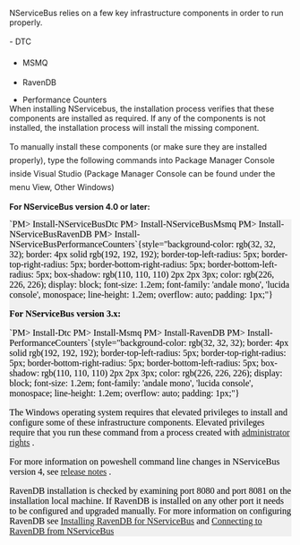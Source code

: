 <!--
title: "Preparing your machine to run NServiceBus"
tags: ""
summary: "<style type="text/css">div#uls ul{    margin-bottom: -15px;  }  ul.ulcheck {    list-style-image: url("http://particular.blob.core.windows.net/media/Default/img/check.png");  }  ul.ulnotcheck {    list-style-image: url("http://particular.blob.core.windows.net/media/Default/img/redx.png");  }</style><script>    function getParameterByName(name) {        name = name.replace(/[\[]/, "\\\[").replace(/[\]]/, "\\\]");        var regex = new RegExp("[\\?&]" + name + "=([^&#]*)"),        results = regex.exec(location.search);        return results == null ? "" : decodeURIComponent(results[1].replace(/\+/g, " "));    }    var installer = getParameterByName("installer");    if (installer=="nservicebus")    {        installer="NServiceBus";    }    if (installer=="NServiceBus")    {        _gaq.push(['_trackEvent', 'Installed', 'NServiceBus Total [nuget]']);        _gaq.push(['_trackEvent', 'Installed', 'NServiceBus Total [msi+nuget]']);        var version = getParameterByName("version");        var method = getParameterByName("method");        var logaction = installer+" "+version+" [ "+method+" ]";        _gaq.push(['_trackEvent', 'Installed', logaction]);    }</script><script type="text/javascript">$(document).ready(function(){    var lowerHref = window.location.href.toLowerCase()    if (lowerHref.indexOf("dtc=true")>-1){        $("#li_dtc").addClass("ulcheck");        //$("#code_dtc").hide();    }    if (lowerHref.indexOf("dtc=false")>-1) {        $("#li_dtc").addClass("ulnotcheck");    }    if (lowerHref.indexOf("msmq=true")>-1){        $("#li_msmq").addClass("ulcheck");        //$("#code_msmq").hide();    }    if (lowerHref.indexOf("msmq=false")>-1){        $("#li_msmq").addClass("ulnotcheck");    }    if (lowerHref.indexOf("raven=true")>-1){        $("#li_ravendb").addClass("ulcheck");        //$("#code_ravendb").hide();    }    if (lowerHref.indexOf("raven=false")>-1){        $("#li_ravendb").addClass("ulnotcheck");        $("#ravendbport").show();    }    if (lowerHref.indexOf("perfcounter=true")>-1){        $("#li_performance").addClass("ulcheck");        //$("#code_performance").hide();    }    if (lowerHref.indexOf("perfcounter=false")>-1){        $("#li_performance").addClass("ulnotcheck");    }});</script>"
-->

<style type="text/css">div#uls ul{
    margin-bottom: -15px;
  }
  ul.ulcheck {
    list-style-image: url("http://particular.blob.core.windows.net/media/Default/img/check.png");
  }
  ul.ulnotcheck {
    list-style-image: url("http://particular.blob.core.windows.net/media/Default/img/redx.png");
  }
</style>
<script>
    function getParameterByName(name) {
        name = name.replace(/[\[]/, "\\\[").replace(/[\]]/, "\\\]");
        var regex = new RegExp("[\\?&]" + name + "=([^&#]*)"),
        results = regex.exec(location.search);
        return results == null ? "" : decodeURIComponent(results[1].replace(/\+/g, " "));
    }
    var installer = getParameterByName("installer");
    if (installer=="nservicebus")
    {
        installer="NServiceBus";
    }
    if (installer=="NServiceBus")
    {
        _gaq.push(['_trackEvent', 'Installed', 'NServiceBus Total [nuget]']);
        _gaq.push(['_trackEvent', 'Installed', 'NServiceBus Total [msi+nuget]']);
        var version = getParameterByName("version");
        var method = getParameterByName("method");
        var logaction = installer+" "+version+" [ "+method+" ]";
        _gaq.push(['_trackEvent', 'Installed', logaction]);
    }
</script>
<script type="text/javascript">
$(document).ready(function(){
    var lowerHref = window.location.href.toLowerCase()
    if (lowerHref.indexOf("dtc=true")>-1){
        $("#li_dtc").addClass("ulcheck");
        //$("#code_dtc").hide();
    }
    if (lowerHref.indexOf("dtc=false")>-1) {
        $("#li_dtc").addClass("ulnotcheck");
    }
    if (lowerHref.indexOf("msmq=true")>-1){
        $("#li_msmq").addClass("ulcheck");
        //$("#code_msmq").hide();
    }
    if (lowerHref.indexOf("msmq=false")>-1){
        $("#li_msmq").addClass("ulnotcheck");
    }
    if (lowerHref.indexOf("raven=true")>-1){
        $("#li_ravendb").addClass("ulcheck");
        //$("#code_ravendb").hide();
    }
    if (lowerHref.indexOf("raven=false")>-1){
        $("#li_ravendb").addClass("ulnotcheck");
        $("#ravendbport").show();
    }
    if (lowerHref.indexOf("perfcounter=true")>-1){
        $("#li_performance").addClass("ulcheck");
        //$("#code_performance").hide();
    }
    if (lowerHref.indexOf("perfcounter=false")>-1){
        $("#li_performance").addClass("ulnotcheck");
    }
});
</script>

NServiceBus relies on a few key infrastructure components in order to run properly.

<div id="uls">
-   <span style="font-size: 14px; line-height: 24px;">DTC</span>

-   <span style="font-size: 14px; line-height: 24px;">MSMQ</span>

-   RavenDB <span id="ravendbport" style="display:none">(Note: only port
    8080 is being scanned to see if RavenDB is installed.)</span>

-   Performance Counters


When installing NServicebus, the installation process verifies that these components are installed as required. If any of the components is not installed, the installation process will install the missing component.

<span style="font-size: 14px; line-height: 24px;">To manually install these components (or make sure they are installed properly), type the following commands into Package Manager Console inside Visual Studio
</span> <span style="font-size: 14px; line-height: 24px;"> </span>
<span style="font-size: 14px; line-height: 24px;">(Package Manager Console can be found under the menu View, Other Windows)</span>

**For NServiceBus version 4.0 or later:**

<div class="nuget-badge" style="color: rgb(0, 0, 0); font-family: Calibri; font-size: medium; line-height: normal; background-color: rgb(240, 240, 240);">
`PM> Install-NServiceBusDtc  PM> Install-NServiceBusMsmq PM> Install-NServiceBusRavenDB PM> Install-NServiceBusPerformanceCounters`{style="background-color: rgb(32, 32, 32); border: 4px solid rgb(192, 192, 192); border-top-left-radius: 5px; border-top-right-radius: 5px; border-bottom-right-radius: 5px; border-bottom-left-radius: 5px; box-shadow: rgb(110, 110, 110) 2px 2px 3px; color: rgb(226, 226, 226); display: block; font-size: 1.2em; font-family: 'andale mono', 'lucida console', monospace; line-height: 1.2em; overflow: auto; padding: 1px;"}


<span style="font-weight: 600;">For NServiceBus version 3.x:</span>

<div class="nuget-badge" style="color: rgb(0, 0, 0); font-family: Calibri; font-size: medium; line-height: normal; background-color: rgb(240, 240, 240);">
`PM> Install-Dtc PM> Install-Msmq PM> Install-RavenDB PM> Install-PerformanceCounters`{style="background-color: rgb(32, 32, 32); border: 4px solid rgb(192, 192, 192); border-top-left-radius: 5px; border-top-right-radius: 5px; border-bottom-right-radius: 5px; border-bottom-left-radius: 5px; box-shadow: rgb(110, 110, 110) 2px 2px 3px; color: rgb(226, 226, 226); display: block; font-size: 1.2em; font-family: 'andale mono', 'lucida console', monospace; line-height: 1.2em; overflow: auto; padding: 1px;"}




The Windows operating system requires that elevated privileges to install and configure some of these infrastructure components. Elevated privileges require that you run these command from a process created with [administrator rights](http://windows.microsoft.com/en-us/windows7/how-do-i-run-an-application-once-with-a-full-administrator-access-token)
.

For more information on poweshell command line changes in NServiceBus version 4, see [release notes](/blog/nservicebus-v4.0-release-notes#powershell) .

RavenDB installation is checked by examining port 8080 and port 8081 on the installation local machine. If RavenDB is installed on any other port it needs to be configured and upgraded manually. For more information on configuring RavenDB see [Installing RavenDB for NServiceBus](using-ravendb-in-nservicebus-installing.md) and [Connecting to RavenDB from NServiceBus](using-ravendb-in-nservicebus-connecting.md)




